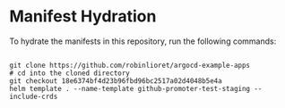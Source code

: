
# Manifest Hydration

To hydrate the manifests in this repository, run the following commands:

```shell

git clone https://github.com/robinlioret/argocd-example-apps
# cd into the cloned directory
git checkout 18e6374bf4d23b96fbd96bc2517a02d4048b5e4a
helm template . --name-template github-promoter-test-staging --include-crds
```